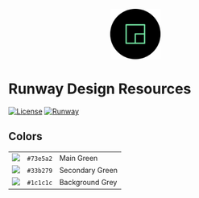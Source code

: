 <p align="center">
	<img src="assets/logo.svg" height="100">
</p>

# Runway Design Resources

[![License](https://img.shields.io/github/license/runwayml/design.svg?style=flat&colorA=1c1c1c&colorB=33b279)](LICENSE)
[![Runway](https://img.shields.io/badge/%E2%97%B2-Logo-33b279.svg?style=flat&colorA=1c1c1c)](assets/)

## Colors

|   |   |   |
|---|---|---|
| ![](https://via.placeholder.com/50/73e5a2/73e5a2.webp) | `#73e5a2` | Main Green |
| ![](https://via.placeholder.com/50/33b279/33b279.webp) | `#33b279` | Secondary Green |
| ![](https://via.placeholder.com/50/1c1c1c/1c1c1c.webp) | `#1c1c1c` | Background Grey |
